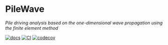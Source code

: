 # PileWave

*Pile driving analysis based on the one-dimensional wave propagation using the finite element method*

[![docs](https://img.shields.io/badge/docs-stable-blue.svg)](https://KeitaNakamura.github.io/PileWave.jl/stable)
[![CI](https://github.com/KeitaNakamura/PileWave.jl/actions/workflows/CI.yml/badge.svg)](https://github.com/KeitaNakamura/PileWave.jl/actions/workflows/CI.yml)
[![codecov](https://codecov.io/gh/KeitaNakamura/PileWave.jl/branch/main/graph/badge.svg?token=rmeKSyKHyO)](https://codecov.io/gh/KeitaNakamura/PileWave.jl)
